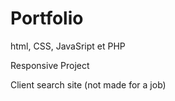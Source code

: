 # Portfolio

html, CSS, JavaSript et PHP

Responsive Project

Client search site (not made for a job)
